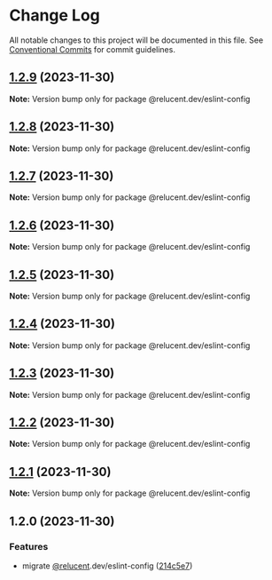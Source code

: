 # Change Log

All notable changes to this project will be documented in this file.
See [Conventional Commits](https://conventionalcommits.org) for commit guidelines.

## [1.2.9](https://github.com/RelucentDev/governance/compare/@relucent.dev/eslint-config@1.2.8...@relucent.dev/eslint-config@1.2.9) (2023-11-30)

**Note:** Version bump only for package @relucent.dev/eslint-config

## [1.2.8](https://github.com/RelucentDev/governance/compare/@relucent.dev/eslint-config@1.2.7...@relucent.dev/eslint-config@1.2.8) (2023-11-30)

**Note:** Version bump only for package @relucent.dev/eslint-config

## [1.2.7](https://github.com/RelucentDev/governance/compare/@relucent.dev/eslint-config@1.2.6...@relucent.dev/eslint-config@1.2.7) (2023-11-30)

**Note:** Version bump only for package @relucent.dev/eslint-config

## [1.2.6](https://github.com/RelucentDev/governance/compare/@relucent.dev/eslint-config@1.2.5...@relucent.dev/eslint-config@1.2.6) (2023-11-30)

**Note:** Version bump only for package @relucent.dev/eslint-config

## [1.2.5](https://github.com/RelucentDev/governance/compare/@relucent.dev/eslint-config@1.2.4...@relucent.dev/eslint-config@1.2.5) (2023-11-30)

**Note:** Version bump only for package @relucent.dev/eslint-config

## [1.2.4](https://github.com/RelucentDev/governance/compare/@relucent.dev/eslint-config@1.2.3...@relucent.dev/eslint-config@1.2.4) (2023-11-30)

**Note:** Version bump only for package @relucent.dev/eslint-config

## [1.2.3](https://github.com/RelucentDev/governance/compare/@relucent.dev/eslint-config@1.2.2...@relucent.dev/eslint-config@1.2.3) (2023-11-30)

**Note:** Version bump only for package @relucent.dev/eslint-config

## [1.2.2](https://github.com/RelucentDev/governance/compare/@relucent.dev/eslint-config@1.2.1...@relucent.dev/eslint-config@1.2.2) (2023-11-30)

**Note:** Version bump only for package @relucent.dev/eslint-config

## [1.2.1](https://github.com/RelucentDev/relucent-pkg/compare/@relucent.dev/eslint-config@1.2.0...@relucent.dev/eslint-config@1.2.1) (2023-11-30)

**Note:** Version bump only for package @relucent.dev/eslint-config

## 1.2.0 (2023-11-30)

### Features

- migrate [@relucent](https://github.com/relucent).dev/eslint-config ([214c5e7](https://github.com/RelucentDev/governance/commit/214c5e74d5ad21c09bcc2a2913bffd2716979bf0))
